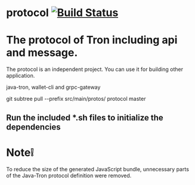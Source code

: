 # protocol [![Build Status](https://travis-ci.org/tronprotocol/protocol.svg?branch=master)](https://travis-ci.org/tronprotocol/protocol)


# The protocol of Tron including api and message.

The protocol is an independent project. You can use it for building other application. 

java-tron, wallet-cli and grpc-gateway

git subtree pull --prefix src/main/protos/ protocol master

## Run the included *.sh files to initialize the dependencies

# Note❕
To reduce the size of the generated JavaScript bundle, unnecessary parts of the Java-Tron protocol definition were removed.

